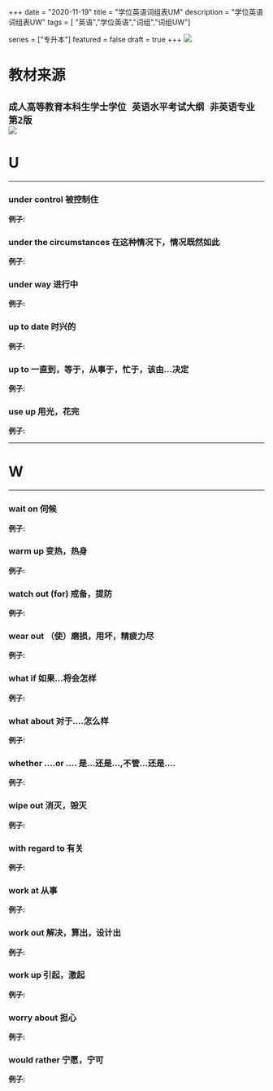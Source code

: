+++
date = "2020-11-19"
title = "学位英语词组表UM"
description = "学位英语词组表UW"
tags = [ "英语","学位英语","词组","词组UW"]
       
series = ["专升本"]
featured = false
draft = true 
+++
![](https://gitee.com/lalalaxiaowifi/pictures/raw/master/image/%E6%97%A5%E5%B8%B8%E6%90%AC%E7%A0%96%E5%A4%B4.png)
# 教材来源
````成人高等教育本科生学士学位 英语水平考试大纲 非英语专业 第2版````<br>
![](https://gitee.com/lalalaxiaowifi/pictures/raw/master/image/20201119160558.png)
---
# U
---
### under control 被控制住
**例子:**<br>
### under the circumstances 在这种情况下，情况既然如此
**例子:**<br>
### under way 进行中
**例子:**<br>
### up to  date 时兴的
**例子:**<br>
### up to 一直到，等于，从事于，忙于，该由...决定
**例子:**<br>
### use up 用光，花完
**例子:**<br>

---
# W
---

### wait on 伺候
**例子:**<br>
### warm up 变热，热身
**例子:**<br>
### watch out (for) 戒备，提防
**例子:**<br>
### wear out （使）磨损，用坏，精疲力尽
**例子:**<br>
### what if 如果...将会怎样
**例子:**<br>
### what about 对于....怎么样
**例子:**<br>
### whether ....or .... 是...还是...,不管...还是....
**例子:**<br>
### wipe out 消灭，毁灭
**例子:**<br>
### with regard to 有关
**例子:**<br>
### work at 从事
**例子:**<br>
### work out 解决，算出，设计出
**例子:**<br>
### work up 引起，激起
**例子:**<br>
### worry about 担心
**例子:**<br>
### would rather 宁愿，宁可
**例子:**<br>


